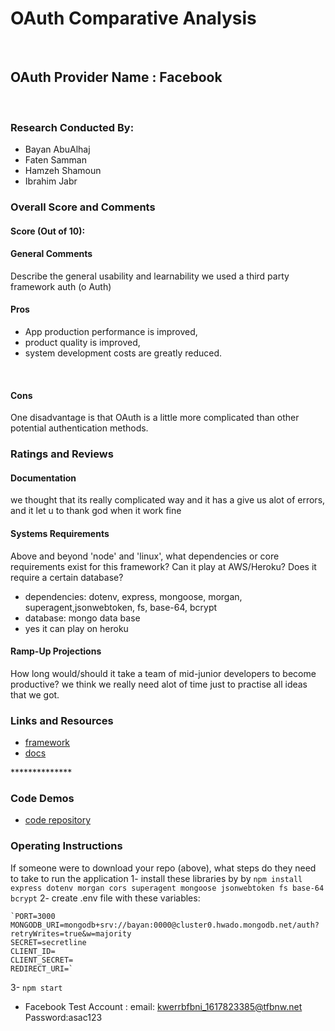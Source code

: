 # OAuth Comparative Analysis
​
## OAuth Provider Name : Facebook
​
### Research Conducted By:
- Bayan AbuAlhaj
- Faten Samman
- Hamzeh Shamoun
- Ibrahim Jabr 
​
### Overall Score and Comments
#### Score (Out of 10):
#### General Comments
Describe the general usability and learnability
​we used a third party framework auth (o Auth)  

#### Pros
* App production performance is improved, 
* product quality is improved,
* system development costs are greatly reduced.

​
#### Cons
One disadvantage is that OAuth is a little more complicated than other potential authentication methods.

### Ratings and Reviews
#### Documentation
we thought that its really complicated way and it has a give us alot of errors, and it let u to thank god when it work fine
​
#### Systems Requirements
Above and beyond 'node' and 'linux', what dependencies or core requirements exist for this framework?  Can it play at 
AWS/Heroku?  Does it require a certain database?
- dependencies: dotenv, express, mongoose, morgan, superagent,jsonwebtoken, fs, base-64, bcrypt
- database: mongo data base 
- yes it can play on heroku
​
#### Ramp-Up Projections
How long would/should it take a team of mid-junior developers to become productive?
we think we really need alot of time just to practise all ideas that we got.
​
### Links and Resources
* [framework](https://tools.ietf.org/html/rfc6749)
* [docs](https://tools.ietf.org/html/)

​**************
### Code Demos
* [code repository](https://github.com/BayanAbualhaj/Oauth)
​
### Operating Instructions
If someone were to download your repo (above), what steps do they need to take to run the application
1- install these libraries by by `npm install express dotenv morgan cors superagent mongoose jsonwebtoken fs base-64 bcrypt`
2- create .env file with these variables:

    `PORT=3000
    MONGODB_URI=mongodb+srv://bayan:0000@cluster0.hwado.mongodb.net/auth?retryWrites=true&w=majority
    SECRET=secretline
    CLIENT_ID=
    CLIENT_SECRET=
    REDIRECT_URI=`
3- `npm start`

* Facebook Test Account :
    email: kwerrbfbni_1617823385@tfbnw.net
    Password:asac123